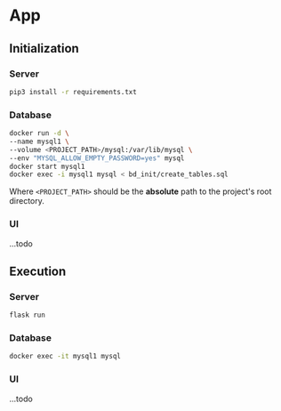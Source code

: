 # App

## Initialization

### Server

```bash
pip3 install -r requirements.txt
```

### Database

```bash
docker run -d \
--name mysql1 \
--volume <PROJECT_PATH>/mysql:/var/lib/mysql \
--env "MYSQL_ALLOW_EMPTY_PASSWORD=yes" mysql
docker start mysql1
docker exec -i mysql1 mysql < bd_init/create_tables.sql
```

Where `<PROJECT_PATH>` should be the **absolute** path to the project's root directory. 

### UI

...todo

## Execution

### Server

```bash
flask run
```

### Database

```bash
docker exec -it mysql1 mysql
```

### UI

...todo

